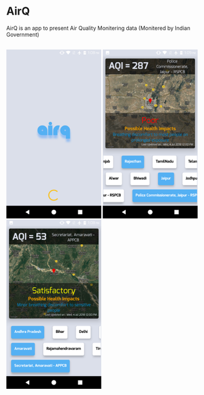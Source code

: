 # AirQ
AirQ is an app to present Air Quality Monitering data (Monitered by Indian Government)
<br>
<br>


<img src="https://github.com/rakesh-parihar/AirQ/blob/master/screenshots/screen_1.png" width="250"/> <img src="https://github.com/rakesh-parihar/AirQ/blob/master/screenshots/screen_2.png" width="250"/> <img src="https://github.com/rakesh-parihar/AirQ/blob/master/screenshots/screen_3.png" width="250"/>
